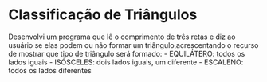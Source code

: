 # Classificação de Triângulos
Desenvolvi um programa que lê o comprimento de três retas e diz ao usuário se elas podem ou não formar um triângulo,acrescentando o recurso de mostrar que tipo de triângulo será formado: - EQUILÁTERO: todos os lados iguais - ISÓSCELES: dois lados iguais, um diferente - ESCALENO: todos os lados diferentes

